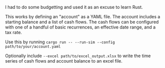 I had to do some budgetting and used it as an excuse to learn Rust.

This works by defining an "account" as a YAML file. The account includes a starting 
balance and a list of cash flows. The cash flows can be configured with one of a handful 
of basic recurrences, an effective date range, and a tax rate.

Use this by running `cargo run -- --run-sim --config path/to/your/account.yaml`

Optionally include `--excel path/to/excel_output.xlsx` to write the time series of cash flows and account 
balance to an excel file.
